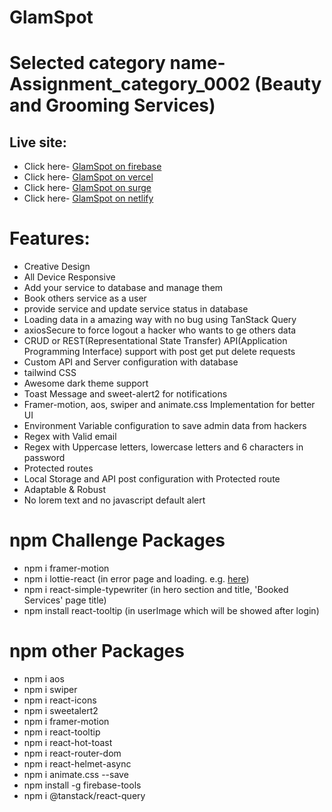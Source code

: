 # GlamSpot

# Selected category name- Assignment_category_0002 (Beauty and Grooming Services)

## Live site:

- Click here- [GlamSpot on firebase](https://glamspot-khaled.web.app)
- Click here- [GlamSpot on vercel](https://glamspot-by-khaled.vercel.app)
- Click here- [GlamSpot on surge](https://glamspot-by-khaled.surge.sh)
- Click here- [GlamSpot on netlify](https://glamspot-by-khaled.netlify.app)

# Features:

- Creative Design
- All Device Responsive
- Add your service to database and manage them
- Book others service as a user
- provide service and update service status in database
- Loading data in a amazing way with no bug using TanStack Query
- axiosSecure to force logout a hacker who wants to ge others data
- CRUD or REST(Representational State Transfer) API(Application Programming
  Interface) support with post get put delete requests
- Custom API and Server configuration with database
- tailwind CSS
- Awesome dark theme support
- Toast Message and sweet-alert2 for notifications
- Framer-motion, aos, swiper and animate.css Implementation for better UI
- Environment Variable configuration to save admin data from hackers
- Regex with Valid email
- Regex with Uppercase letters, lowercase letters and 6 characters in password
- Protected routes
- Local Storage and API post configuration with Protected route
- Adaptable & Robust
- No lorem text and no javascript default alert

# npm Challenge Packages

- npm i framer-motion
- npm i lottie-react (in error page and loading. e.g.
  [here](https://glamspot-khaled.web.app/fdfgfdvgdfg))
- npm i react-simple-typewriter (in hero section and title, 'Booked Services'
  page title)
- npm install react-tooltip (in userImage which will be showed after login)

# npm other Packages

- npm i aos
- npm i swiper
- npm i react-icons
- npm i sweetalert2
- npm i framer-motion
- npm i react-tooltip
- npm i react-hot-toast
- npm i react-router-dom
- npm i react-helmet-async
- npm i animate.css --save
- npm install -g firebase-tools
- npm i @tanstack/react-query
